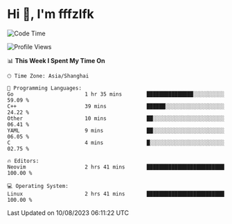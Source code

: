 # Hi 👋, I'm fffzlfk

<!--START_SECTION:waka-->
![Code Time](http://img.shields.io/badge/Code%20Time-346%20hrs%2031%20mins-blue)

![Profile Views](http://img.shields.io/badge/Profile%20Views-13-blue)

📊 **This Week I Spent My Time On** 

```text
🕑︎ Time Zone: Asia/Shanghai

💬 Programming Languages: 
Go                       1 hr 35 mins        ███████████████░░░░░░░░░░   59.09 % 
C++                      39 mins             ██████░░░░░░░░░░░░░░░░░░░   24.22 % 
Other                    10 mins             ██░░░░░░░░░░░░░░░░░░░░░░░   06.41 % 
YAML                     9 mins              ██░░░░░░░░░░░░░░░░░░░░░░░   06.05 % 
C                        4 mins              █░░░░░░░░░░░░░░░░░░░░░░░░   02.75 % 

🔥 Editors: 
Neovim                   2 hrs 41 mins       █████████████████████████   100.00 % 

💻 Operating System: 
Linux                    2 hrs 41 mins       █████████████████████████   100.00 % 
```


 Last Updated on 10/08/2023 06:11:22 UTC
<!--END_SECTION:waka-->
